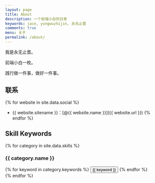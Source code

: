 ```yaml
---
layout: page
title: About
description: 一个前端小白的日常
keywords: jace, yongwuzhijin, 永无止晋
comments: true
menu: 关于
permalink: /about/
---
```


我是永无止晋。

前端小白一枚。

践行做一件事，做好一件事。

## 联系

{% for website in site.data.social %}
* {{ website.sitename }}：[@{{ website.name }}]({{ website.url }})
{% endfor %}

## Skill Keywords

{% for category in site.data.skills %}
### {{ category.name }}
<div class="btn-inline">
{% for keyword in category.keywords %}
<button class="btn btn-outline" type="button">{{ keyword }}</button>
{% endfor %}
</div>
{% endfor %}
